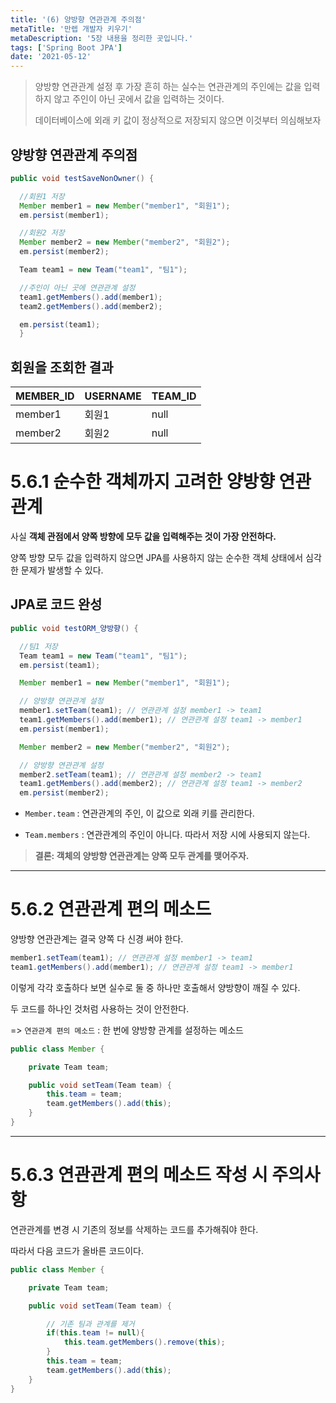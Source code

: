 ```yaml
---
title: '(6) 양방향 연관관계 주의점'
metaTitle: '만렙 개발자 키우기'
metaDescription: '5장 내용을 정리한 곳입니다.'
tags: ['Spring Boot JPA']
date: '2021-05-12'
---
```


> 양방향 연관관계 설정 후 가장 흔히 하는 실수는 연관관계의 주인에는 값을 입력하지 않고 주인이 아닌 곳에서 값을 입력하는 것이다.
>
> 데이터베이스에 외래 키 값이 정상적으로 저장되지 않으면 이것부터 의심해보자

## 양방향 연관관계 주의점

```java
public void testSaveNonOwner() {

  //회원1 저장
  Member member1 = new Member("member1", "회원1");
  em.persist(member1);

  //회원2 저장
  Member member2 = new Member("member2", "회원2");
  em.persist(member2);

  Team team1 = new Team("team1", "팀1");

  //주인이 아닌 곳에 연관관계 설정
  team1.getMembers().add(member1);
  team2.getMembers().add(member2);

  em.persist(team1);
  }
```

## 회원을 조회한 결과

| MEMBER_ID | USERNAME | TEAM_ID |
| --------- | -------- | ------- |
| member1   | 회원1    | null    |
| member2   | 회원2    | null    |

# 5.6.1 순수한 객체까지 고려한 양방향 연관관계

사실 **객체 관점에서 양쪽 방향에 모두 값을 입력해주는 것이 가장 안전하다.**

양쪽 방향 모두 값을 입력하지 않으면 JPA를 사용하지 않는 순수한 객체 상태에서 심각한 문제가 발생할 수 있다.

## JPA로 코드 완성

```java
public void testORM_양방향() {

  //팀1 저장
  Team team1 = new Team("team1", "팀1");
  em.persist(team1);

  Member member1 = new Member("member1", "회원1");

  // 양방향 연관관계 설정
  member1.setTeam(team1); // 연관관계 설정 member1 -> team1
  team1.getMembers().add(member1); // 연관관계 설정 team1 -> member1
  em.persist(member1);

  Member member2 = new Member("member2", "회원2");

  // 양방향 연관관계 설정
  member2.setTeam(team1); // 연관관계 설정 member2 -> team1
  team1.getMembers().add(member2); // 연관관계 설정 team1 -> member2
  em.persist(member2);
```

- `Member.team` : 연관관계의 주인, 이 값으로 외래 키를 관리한다.

* `Team.members` : 연관관계의 주인이 아니다. 따라서 저장 시에 사용되지 않는다.

> **결론: 객체의 양방향 연관관계는 양쪽 모두 관계를 맺어주자.**

<hr/>

# 5.6.2 연관관계 편의 메소드

양방향 연관관계는 결국 양쪽 다 신경 써야 한다.

```java
member1.setTeam(team1); // 연관관계 설정 member1 -> team1
team1.getMembers().add(member1); // 연관관계 설정 team1 -> member1
```

이렇게 각각 호출하다 보면 실수로 둘 중 하나만 호출해서 양방향이 깨질 수 있다.

두 코드를 하나인 것처럼 사용하는 것이 안전한다.

=> `연관관계 편의 메소드` : 한 번에 양방향 관계를 설정하는 메소드

```java
public class Member {

    private Team team;

    public void setTeam(Team team) {
        this.team = team;
        team.getMembers().add(this);
    }
}
```

<hr/>

# 5.6.3 연관관계 편의 메소드 작성 시 주의사항

연관관계를 변경 시 기존의 정보를 삭제하는 코드를 추가해줘야 한다.

따라서 다음 코드가 올바른 코드이다.

```java
public class Member {

    private Team team;

    public void setTeam(Team team) {

        // 기존 팀과 관계를 제거
        if(this.team != null){
            this.team.getMembers().remove(this);
        }
        this.team = team;
        team.getMembers().add(this);
    }
}
```
